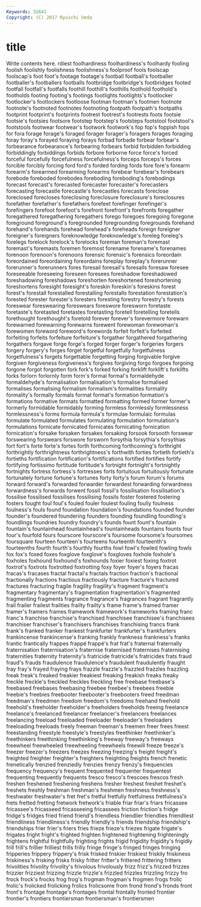```yaml
---
Keywords: 32641 
Copyright: (C) 2017 Ryuichi Ueda
---
```


# title

Write contents here.
rdiest foolhardiness
foolhardiness's foolhardy fooling foolish foolishly foolishness foolishness's foolproof fools foolscap
foolscap's foot foot's footage footage's football football's footballer footballer's footballers
footballs footbridge footbridge's footbridges footed footfall footfall's footfalls foothill foothill's
foothills foothold foothold's footholds footing footing's footings footlights footlights's footlocker
footlocker's footlockers footloose footman footman's footmen footnote footnote's footnoted footnotes
footnoting footpath footpath's footpaths footprint footprint's footprints footrest footrest's footrests
foots footsie footsie's footsies footsore footstep footstep's footsteps footstool footstool's
footstools footwear footwear's footwork footwork's fop fop's foppish fops for
fora forage forage's foraged forager forager's foragers forages foraging foray
foray's forayed foraying forays forbad forbade forbear forbear's forbearance forbearance's
forbearing forbears forbid forbidden forbidding forbiddingly forbiddings forbids forbore forborne
force force's forced forceful forcefully forcefulness forcefulness's forceps forceps's forces
forcible forcibly forcing ford ford's forded fording fords fore fore's
forearm forearm's forearmed forearming forearms forebear forebear's forebears forebode foreboded
forebodes foreboding foreboding's forebodings forecast forecast's forecasted forecaster forecaster's forecasters
forecasting forecastle forecastle's forecastles forecasts foreclose foreclosed forecloses foreclosing foreclosure
foreclosure's foreclosures forefather forefather's forefathers forefeet forefinger forefinger's forefingers forefoot
forefoot's forefront forefront's forefronts foregather foregathered foregathering foregathers forego foregoes
foregoing foregone foreground foreground's foregrounded foregrounding foregrounds forehand forehand's forehands
forehead forehead's foreheads foreign foreigner foreigner's foreigners foreknowledge foreknowledge's foreleg
foreleg's forelegs forelock forelock's forelocks foreman foreman's foremast foremast's foremasts
foremen foremost forename forename's forenames forenoon forenoon's forenoons forensic forensic's
forensics foreordain foreordained foreordaining foreordains foreplay foreplay's forerunner forerunner's forerunners
fores foresail foresail's foresails foresaw foresee foreseeable foreseeing foreseen foresees
foreshadow foreshadowed foreshadowing foreshadows foreshorten foreshortened foreshortening foreshortens foresight foresight's
foreskin foreskin's foreskins forest forest's forestall forestalled forestalling forestalls forestation
forestation's forested forester forester's foresters foresting forestry forestry's forests foreswear
foreswearing foreswears foreswore foresworn foretaste foretaste's foretasted foretastes foretasting foretell
foretelling foretells forethought forethought's foretold forever forever's forevermore forewarn forewarned
forewarning forewarns forewent forewoman forewoman's forewomen foreword foreword's forewords forfeit
forfeit's forfeited forfeiting forfeits forfeiture forfeiture's forgather forgathered forgathering forgathers
forgave forge forge's forged forger forger's forgeries forgers forgery forgery's
forges forget forgetful forgetfully forgetfulness forgetfulness's forgets forgettable forgetting forging
forgivable forgive forgiven forgiveness forgiveness's forgives forgiving forgo forgoes forgoing
forgone forgot forgotten fork fork's forked forking forklift forklift's forklifts
forks forlorn forlornly form form's formal formal's formaldehyde formaldehyde's formalisation
formalisation's formalise formalised formalises formalising formalism formalism's formalities formality formality's
formally formals format format's formation formation's formations formative formats formatted
formatting formed former former's formerly formidable formidably forming formless formlessly
formlessness formlessness's forms formula formula's formulae formulaic formulas formulate formulated
formulates formulating formulation formulation's formulations fornicate fornicated fornicates fornicating fornication
fornication's forsake forsaken forsakes forsaking forsook forsooth forswear forswearing forswears
forswore forsworn forsythia forsythia's forsythias fort fort's forte forte's fortes
forth forthcoming forthcoming's forthright forthrightly forthrightness forthrightness's forthwith forties fortieth
fortieth's fortieths fortification fortification's fortifications fortified fortifies fortify fortifying fortissimo
fortitude fortitude's fortnight fortnight's fortnightly fortnights fortress fortress's fortresses forts
fortuitous fortuitously fortunate fortunately fortune fortune's fortunes forty forty's forum
forum's forums forward forward's forwarded forwarder forwardest forwarding forwardness forwardness's
forwards forwent fossil fossil's fossilisation fossilisation's fossilise fossilised fossilises fossilising
fossils foster fostered fostering fosters fought foul foul's fouled fouler
foulest fouling foully foulness foulness's fouls found foundation foundation's foundations
founded founder founder's foundered foundering founders founding foundling foundling's foundlings
foundries foundry foundry's founds fount fount's fountain fountain's fountainhead fountainhead's
fountainheads fountains founts four four's fourfold fours fourscore fourscore's foursome
foursome's foursomes foursquare fourteen fourteen's fourteens fourteenth fourteenth's fourteenths fourth
fourth's fourthly fourths fowl fowl's fowled fowling fowls fox fox's
foxed foxes foxglove foxglove's foxgloves foxhole foxhole's foxholes foxhound foxhound's
foxhounds foxier foxiest foxing foxtrot foxtrot's foxtrots foxtrotted foxtrotting foxy
foyer foyer's foyers fracas fracas's fracases fractal fractal's fractals fraction
fraction's fractional fractionally fractions fractious fractiously fracture fracture's fractured fractures
fracturing fragile fragility fragility's fragment fragment's fragmentary fragmentary's fragmentation fragmentation's
fragmented fragmenting fragments fragrance fragrance's fragrances fragrant fragrantly frail frailer
frailest frailties frailty frailty's frame frame's framed framer framer's framers
frames framework framework's frameworks framing franc franc's franchise franchise's franchised
franchisee franchisee's franchisees franchiser franchiser's franchisers franchises franchising francs frank
frank's franked franker frankest frankfurter frankfurter's frankfurters frankincense frankincense's franking
frankly frankness frankness's franks frantic frantically frappes frappé frappé's frat
frat's fraternal fraternally fraternisation fraternisation's fraternise fraternised fraternises fraternising fraternities
fraternity fraternity's fratricide fratricide's fratricides frats fraud fraud's frauds fraudulence
fraudulence's fraudulent fraudulently fraught fray fray's frayed fraying frays frazzle
frazzle's frazzled frazzles frazzling freak freak's freaked freakier freakiest freaking
freakish freaks freaky freckle freckle's freckled freckles freckling free freebase
freebase's freebased freebases freebasing freebee freebee's freebees freebie freebie's freebies
freebooter freebooter's freebooters freed freedman freedman's freedmen freedom freedom's freedoms
freehand freehold freehold's freeholder freeholder's freeholders freeholds freeing freelance freelance's
freelanced freelancer freelancer's freelancers freelances freelancing freeload freeloaded freeloader freeloader's
freeloaders freeloading freeloads freely freeman freeman's freemen freer frees freest
freestanding freestyle freestyle's freestyles freethinker freethinker's freethinkers freethinking freethinking's freeway
freeway's freeways freewheel freewheeled freewheeling freewheels freewill freeze freeze's freezer
freezer's freezers freezes freezing freezing's freight freight's freighted freighter freighter's
freighters freighting freights french frenetic frenetically frenzied frenziedly frenzies frenzy
frenzy's frequencies frequency frequency's frequent frequented frequenter frequentest frequenting frequently
frequents fresco fresco's frescoes frescos fresh freshen freshened freshening freshens
fresher freshest freshet freshet's freshets freshly freshman freshman's freshmen freshness
freshness's freshwater freshwater's fret fret's fretful fretfully fretfulness fretfulness's frets
fretted fretting fretwork fretwork's friable friar friar's friars fricassee fricassee's
fricasseed fricasseeing fricassees friction friction's fridge fridge's fridges fried friend
friend's friendless friendlier friendlies friendliest friendliness friendliness's friendly friendly's friends
friendship friendship's friendships frier frier's friers fries frieze frieze's friezes
frigate frigate's frigates fright fright's frighted frighten frightened frightening frighteningly
frightens frightful frightfully frighting frights frigid frigidity frigidity's frigidly frill
frill's frillier frilliest frills frilly fringe fringe's fringed fringes fringing
fripperies frippery frippery's frisk frisked friskier friskiest friskily friskiness friskiness's
frisking frisks frisky fritter fritter's frittered frittering fritters frivolities frivolity
frivolity's frivolous frivolously frizz frizz's frizzed frizzes frizzier frizziest frizzing
frizzle frizzle's frizzled frizzles frizzling frizzy fro frock frock's frocks
frog frog's frogman frogman's frogmen frogs frolic frolic's frolicked frolicking
frolics frolicsome from frond frond's fronds front front's frontage frontage's
frontages frontal frontally fronted frontier frontier's frontiers frontiersman frontiersman's frontiersmen
